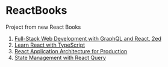 # ReactBooks

Project from new React Books

1. [Full-Stack Web Development with GraphQL and React, 2ed](https://github.com/PacktPublishing/Full-Stack-Web-Development-with-GraphQL-and-React-Second-Edition)
2. [Learn React with TypeScript](https://github.com/PacktPublishing/Learn-React-with-TypeScript-2nd-Edition)
3. [React Application Architecture for Production](https://github.com/PacktPublishing/React-Application-Architecture-for-Production)
4. [State Management with React Query](https://github.com/PacktPublishing/State-management-with-React-Query)
